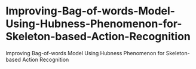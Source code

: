 # Improving-Bag-of-words-Model-Using-Hubness-Phenomenon-for-Skeleton-based-Action-Recognition
Improving Bag-of-words Model Using Hubness Phenomenon for Skeleton-based Action Recognition
